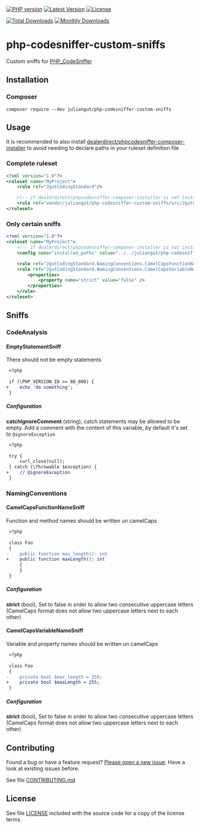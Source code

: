 [![PHP version](https://img.shields.io/badge/PHP-%3E%3D7.4-8892BF.svg?style=flat-square)](http://php.net)
[![Latest Version](https://img.shields.io/packagist/v/juliangut/php-codesniffer-custom-sniffs.svg?style=flat-square)](https://packagist.org/packages/juliangut/php-codesniffer-custom-sniffs)
[![License](https://img.shields.io/github/license/juliangut/php-codesniffer-custom-sniffs.svg?style=flat-square)](https://github.com/juliangut/php-codesniffer-custom-sniffs/blob/master/LICENSE)

[![Total Downloads](https://img.shields.io/packagist/dt/juliangut/php-codesniffer-custom-sniffs.svg?style=flat-square)](https://packagist.org/packages/juliangut/php-codesniffer-custom-sniffs/stats)
[![Monthly Downloads](https://img.shields.io/packagist/dm/juliangut/php-codesniffer-custom-sniffs.svg?style=flat-square)](https://packagist.org/packages/juliangut/php-codesniffer-custom-sniffs/stats)

# php-codesniffer-custom-sniffs

Custom sniffs for [PHP_CodeSniffer](https://github.com/squizlabs/PHP_CodeSniffer/)

## Installation

### Composer

```
composer require --dev juliangut/php-codesniffer-custom-sniffs
```

## Usage

It is recommended to also install [dealerdirect/phpcodesniffer-composer-installer](https://github.com/PHPCSStandards/composer-installer) to avoid needing to declare paths in your ruleset definition file

### Complete ruleset

```xml
<?xml version="1.0"?>
<ruleset name="MyProject">
    <rule ref="JgutCodingStandard"/>

    <!-- if dealerdirect/phpcodesniffer-composer-installer is not installed-->
    <rule ref="vendor/juliangut/php-codesniffer-custom-sniffs/src/JgutCodingStandard/ruleset.xml" /><!-- path relative to your ruleset definition file -->
</ruleset>
```

### Only certain sniffs

```xml
<?xml version="1.0"?>
<ruleset name="MyProject">
    <!-- if dealerdirect/phpcodesniffer-composer-installer is not installed-->
    <config name="installed_paths" value="../../juliangut/php-codesniffer-custom-sniffs"/><!-- path relative to PHPCS source location on vendor directory -->

    <rule ref="JgutCodingStandard.NamingConventions.CamelCapsFunctionName" />
    <rule ref="JgutCodingStandard.NamingConventions.CamelCapsVariableName">
        <properties>
            <property name="strict" value="false" />
        </properties>
    </rule>
</ruleset>
```

## Sniffs

### CodeAnalysis

#### EmptyStatementSniff

There should not be empty statements

```diff
 <?php
 
 if (\PHP_VERSION_ID >= 80_000) {
+    echo 'do something';
 }
```

##### Configuration

__catchIgnoreComment__ (string), catch statements may be allowed to be empty. Add a comment with the content of this variable, by default it's set to `@ignoreException`

```diff
 <?php
 
 try {
     curl_close(null);
 } catch (\Throwable $exception) {
+    // @ignoreException
 }
```

### NamingConventions

#### CamelCapsFunctionNameSniff

Function and method names should be written un camelCaps

```diff
 <?php
 
 class Foo
 {
-    public function max_length(): int
+    public function maxLength(): int
     {
     }
 }
```

##### Configuration

__strict__  (bool), Set to false in order to allow two consecutive uppercase letters (CamelCaps format does not allow two uppercase letters next to each other)

#### CamelCapsVariableNameSniff

Variable and property names should be written un camelCaps

```diff
 <?php
 
 class Foo
 {
-    private bool $max_length = 255;
+    private bool $maxLength = 255;
 }
```

##### Configuration

__strict__  (bool), Set to false in order to allow two consecutive uppercase letters (CamelCaps format does not allow two uppercase letters next to each other)

## Contributing

Found a bug or have a feature request? [Please open a new issue](https://github.com/juliangut/php-codesniffer-custom-sniffs/issues). Have a look at existing issues before.

See file [CONTRIBUTING.md](https://github.com/juliangut/php-codesniffer-custom-sniffs/blob/master/CONTRIBUTING.md)

## License

See file [LICENSE](https://github.com/juliangut/php-codesniffer-custom-sniffs/blob/master/LICENSE) included with the source code for a copy of the license terms.
